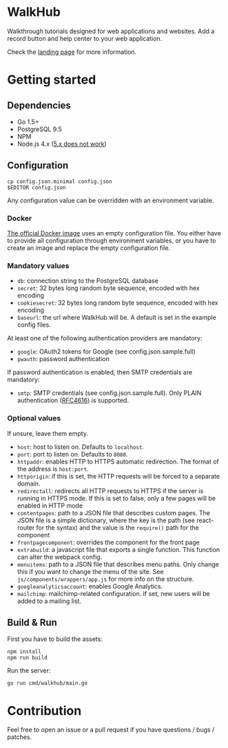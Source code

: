 # WalkHub

Walkthrough tutorials designed for web applications and websites.
Add a record button and help center to your web application.

Check the [landing page](http://pronovix.com/walkhub) for more information.

# Getting started

## Dependencies

* Go 1.5+
* PostgreSQL 9.5
* NPM
* Node.js 4.x ([5.x does not work](https://github.com/Pronovix/walkhub-service/issues/12))

## Configuration

	cp config.json.minimal config.json
	$EDITOR config.json

Any configuration value can be overridden with an environment variable.

### Docker

[The official Docker image](https://hub.docker.com/r/pronovix/walkhub-service/) uses an empty configuration file. You either have to provide all configuration through environment variables, or you have to create an image and replace the empty configuration file.

### Mandatory values

* `db`: connection string to the PostgreSQL database
* `secret`: 32 bytes long random byte sequence, encoded with hex encoding
* `cookiesecret`: 32 bytes long random byte sequence, encoded with hex encoding
* `baseurl`: the url where WalkHub will be. A default is set in the example config files.

At least one of the following authentication providers are mandatory:

* `google`: OAuth2 tokens for Google (see config.json.sample.full)
* `pwauth`: password authentication

If password authentication is enabled, then SMTP credentials are mandatory:

* `smtp`: SMTP credentials (see config.json.sample.full). Only PLAIN authentication ([RFC4616](https://tools.ietf.org/html/rfc4616)) is supported.

### Optional values

If unsure, leave them empty.

* `host`: host to listen on. Defaults to `localhost`.
* `port`: port to listen on. Defaults to `8080`.
* `httpaddr`: enables HTTP to HTTPS automatic redirection. The format of the address is `host:port`.
* `httporigin`: if this is set, the HTTP requests will be forced to a separate domain.
* `redirectall`: redirects all HTTP requests to HTTPS if the server is running in HTTPS mode. If this is set to false, only a few pages will be enabled in HTTP mode
* `contentpages`: path to a JSON file that describes custom pages. The JSON file is a simple dictionary, where the key is the path (see react-router for the syntax) and the value is the `require()` path for the component
* `frontpagecomponent`: overrides the component for the front page
* `extrabuild`: a javascript file that exports a single function. This function can alter the webpack config.
* `menuitems`: path to a JSON file that describes menu paths. Only change this if you want to change the menu of the site. See `js/components/wrappers/app.js` for more info on the structure.
* `googleanalyticsaccount`: enables Google Analytics.
* `mailchimp`: mailchimp-related configuration. If set, new users will be added to a mailing list.

## Build & Run

First you have to build the assets:

	npm install
	npm run build

Run the server:

	go run cmd/walkhub/main.go

# Contribution

Feel free to open an issue or a pull request if you have questions / bugs / patches.
